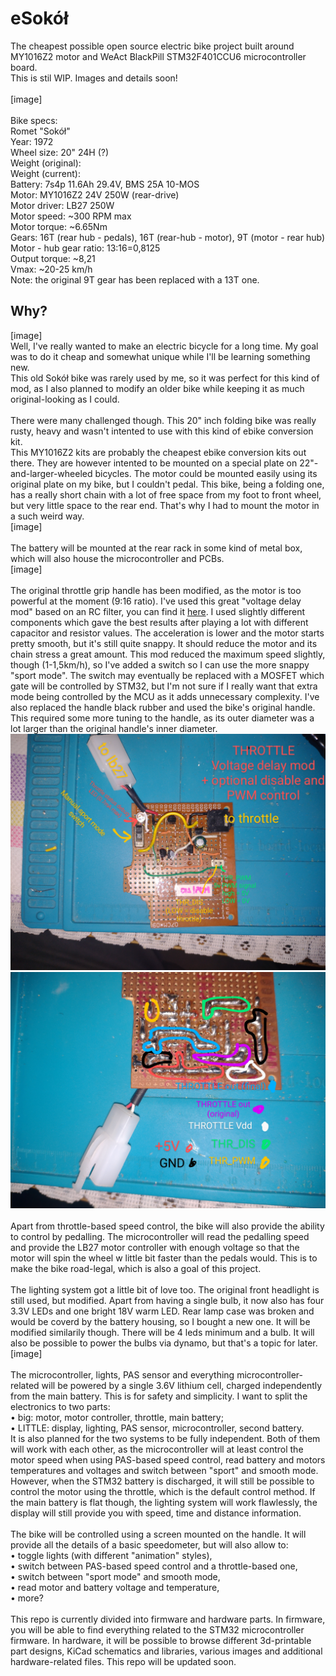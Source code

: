 # eSokół
The cheapest possible open source electric bike project built around MY1016Z2 motor and WeAct BlackPill STM32F401CCU6 microcontroller board.\
This is stil WIP. Images and details soon!\
\
[image]\
\
Bike specs:\
Romet "Sokół"\
Year: 1972\
Wheel size: 20" 24H (?)\
Weight (original):\
Weight (current):\
Battery: 7s4p 11.6Ah 29.4V, BMS 25A 10-MOS\
Motor: MY1016Z2 24V 250W (rear-drive)\
Motor driver: LB27 250W\
Motor speed: ~300 RPM max\
Motor torque: ~6.65Nm\
Gears: 16T (rear hub - pedals), 16T (rear-hub - motor), 9T (motor - rear hub)\
Motor - hub gear ratio:  13:16=0,8125\
Output torque: ~8,21\
Vmax: ~20-25 km/h\
Note: the original 9T gear has been replaced with a 13T one.

## Why?
[image]\
Well, I've really wanted to make an electric bicycle for a long time. My goal was to do it cheap and somewhat unique while I'll be learning something new.\
This old Sokół bike was rarely used by me, so it was perfect for this kind of mod, as I also planned to modify an older bike while keeping it as much original-looking as I could.\
\
There were many challenged though. This 20" inch folding bike was really rusty, heavy and wasn't intented to use with this kind of ebike conversion kit. \
This MY1016Z2 kits are probably the cheapest ebike conversion kits out there. They are however intented to be mounted on a special plate on 22"-and-larger-wheeled bicycles. The motor could be mounted easily using its original plate on my bike, but I couldn't pedal. This bike, being a folding one, has a really short chain with a lot of free space from my foot to front wheel, but very little space to the rear end. That's why I had to mount the motor in a such weird way.\
[image]\
\
The battery will be mounted at the rear rack in some kind of metal box, which will also house the microcontroller and PCBs.\
[image]\
\
The original throttle grip handle has been modified, as the motor is too powerful at the moment (9:16 ratio). I've used this great "voltage delay mod" based on an RC filter, you can find it [here](https://electricbike.com/forum/forum/kits/golden-motor-magic-pie/70584-guide-to-hall-sensor-throttle-operation-testing-and-modification). I used slightly different components which gave the best results after playing a lot with different capacitor and resistor values. The acceleration is lower and the motor starts pretty smooth, but it's still quite snappy. It should reduce the motor and its chain stress a great amount. This mod reduced the maximum speed slightly, though (1-1,5km/h), so I've added a switch so I can use the more snappy "sport mode". The switch may eventually be replaced with a MOSFET which gate will be controlled by STM32, but I'm not sure if I really want that extra mode being controlled by the MCU as it adds unnecessary complexity. I've also replaced the handle black rubber and used the bike's original handle. This required some more tuning to the handle, as its outer diameter was a lot larger than the original handle's inner diameter.\
![throtle_top.jpg](https://raw.githubusercontent.com/nicknickeryt/eSokol/refs/heads/main/hardware/photos/throttle_top.jpg)\
![throtle_bottom.jpg](https://raw.githubusercontent.com/nicknickeryt/eSokol/refs/heads/main/hardware/photos/throttle_bottom.jpg)\
\
Apart from throttle-based speed control, the bike will also provide the ability to control by pedalling. The microcontroller will read the pedalling speed and provide the LB27 motor controller with enough voltage so that the motor will spin the wheel w little bit faster than the pedals would. This is to make the bike road-legal, which is also a goal of this project.\
\
The lighting system got a little bit of love too. The original front headlight is still used, but modified. Apart from having a single bulb, it now also has four 3.3V LEDs and one bright 18V warm LED. Rear lamp case was broken and would be coverd by the battery housing, so I bought a new one. It will be modified similarily though. There will be 4 leds minimum and a bulb. It will also be possible to power the bulbs via dynamo, but that's a topic for later.\
[image]\
\
The microcontroller, lights, PAS sensor and everything microcontroller-related will be powered by a single 3.6V lithium cell, charged independently from the main battery. This is for safety and simplicity. I want to split the electronics to two parts:\
• big: motor, motor controller, throttle, main battery;\
• LITTLE: display, lighting, PAS sensor, microcontroller, second battery.\
It is also planned for the two systems to be fully independent. Both of them will work with each other, as the microcontroller will at least control the motor speed when using PAS-based speed control, read battery and motors temperatures and voltages and switch between "sport" and smooth mode. However, when the STM32 battery is discharged, it will still be possible to control the motor using the throttle, which is the default control method. If the main battery is flat though, the lighting system will work flawlessly, the display will still provide you with speed, time and distance information.\
\
The bike will be controlled using a screen mounted on the handle. It will provide all the details of a basic speedometer, but will also allow to:\
• toggle lights (with different "animation" styles),\
• switch between PAS-based speed control and a throttle-based one,\
• switch between "sport mode" and smooth mode,\
• read motor and battery voltage and temperature,\
• more?\
\
This repo is currently divided into firmware and hardware parts. In firmware, you will be able to find everything related to the STM32 microcontroller firmware. In hardware, it will be possible to browse different 3d-printable part designs, KiCad schematics and libraries, various images and additional hardware-related files. This repo will be updated soon.







